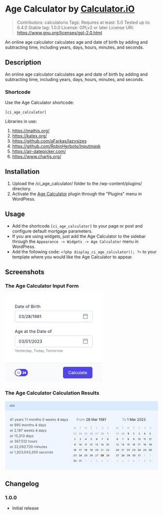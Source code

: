 # Age Calculator by [Calculator.iO](https://www.calculator.io/ "Calculator.iO Homepage")
> Contributors: calculatorio
> Tags: 
> Requires at least: 5.0
> Tested up to: 6.4.0
> Stable tag: 1.0.0
> License: GPLv2 or later
> License URI: https://www.gnu.org/licenses/gpl-2.0.html

An online age calculator calculates age and date of birth by adding and subtracting time, including years, days, hours, minutes, and seconds.

## Description

An online age calculator calculates age and date of birth by adding and subtracting time, including years, days, hours, minutes, and seconds.

### Shortcode

Use the Age Calculator shortcode:

`[ci_age_calculator]`

Libraries in use:
1. https://mathjs.org/
2. https://katex.org/
3. https://github.com/aFarkas/lazysizes
4. https://github.com/RobinHerbots/Inputmask
5. https://air-datepicker.com/
6. https://www.chartjs.org/

## Installation

1. Upload the /ci_age_calculator/ folder to the /wp-content/plugins/ directory.
2. Activate the [Age Calculator](https://www.calculator.io/age-calculator/ "Age Calculator Homepage") plugin through the "Plugins" menu in WordPress.

## Usage
* Add the shortcode `[ci_age_calculator]` to your page or post and configure default mortgage parameters.
* If you are using widgets, just add the Age Calculator to the sidebar through the `Appearance -> Widgets -> Age Calculator` menu in WordPress.
* Add the following code: `<?php display_ci_age_calculator(); ?>` to your template where you would like the Age Calculator to appear.

## Screenshots

### The Age Calculator Input Form
![Age Calculator Input Form](/assets/images/screenshot-1.png "Age Calculator Input Form")

### The Age Calculator Calculation Results
![Age Calculator Calculation Results](/assets/images/screenshot-2.png "Age Calculator Calculation Results")

## Changelog

### 1.0.0
* Initial release

